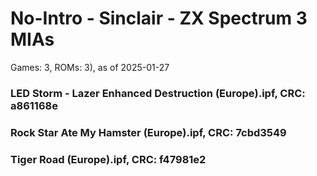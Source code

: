# No-Intro - Sinclair - ZX Spectrum 3 MIAs
Games: 3, ROMs: 3), as of 2025-01-27
### LED Storm - Lazer Enhanced Destruction (Europe).ipf, CRC: a861168e
### Rock Star Ate My Hamster (Europe).ipf, CRC: 7cbd3549
### Tiger Road (Europe).ipf, CRC: f47981e2
